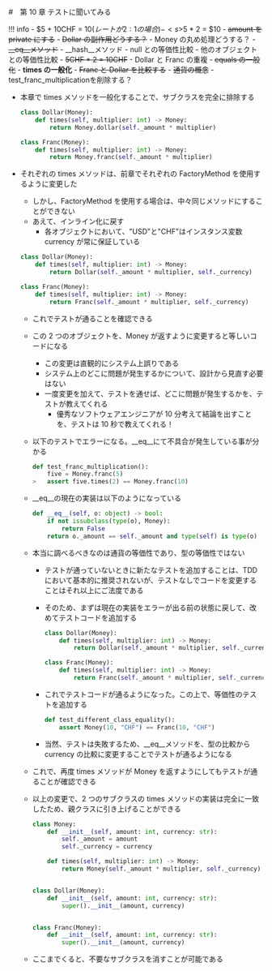 #　第 10 章 テストに聞いてみる

<!-- prettier-ignore -->
!!! info
    -   $5 + 10CHF = $10 (レートが 2:1 の場合)
    -   <s>$5 \* 2 = $10</s>
    -   <s>amount を private にする</s>
    -   <s>Dollar の副作用どうする？</s>
    -   Money の丸め処理どうする？
    -   <s>\_\_eq\_\_メソッド</s>
    -   \_\_hash\_\_メソッド
    -   null との等価性比較
    -   他のオブジェクトとの等価性比較
    -   <s>5CHF \* 2 = 10CHF</s>
    -   Dollar と Franc の重複
    -   <s>equals の一般化</s>
    -   **times の一般化**
    -   <s>Franc と Dollar を比較する</s>
    -   <s>通貨の概念</s>
    -  test_franc_multiplicationを削除する？

-   本章で times メソッドを一般化することで、サブクラスを完全に排除する

    ```python
    class Dollar(Money):
        def times(self, multiplier: int) -> Money:
            return Money.dollar(self._amount * multiplier)

    class Franc(Money):
        def times(self, multiplier: int) -> Money:
            return Money.franc(self._amount * multiplier)
    ```

-   それぞれの times メソッドは、前章でそれぞれの FactoryMethod を使用するように変更した

    -   しかし、FactoryMethod を使用する場合は、中々同じメソッドにすることができない
    -   あえて、インライン化に戻す
        -   各オブジェクトにおいて、"USD"と"CHF"はインスタンス変数 currency が常に保証している

    ```python
    class Dollar(Money):
        def times(self, multiplier: int) -> Money:
            return Dollar(self._amount * multiplier, self._currency)

    class Franc(Money):
        def times(self, multiplier: int) -> Money:
            return Franc(self._amount * multiplier, self._currency)
    ```

    -   これでテストが通ることを確認できる
    -   この 2 つのオブジェクトを、Money が返すように変更すると等しいコードになる

        -   この変更は直観的にシステム上誤りである
        -   システム上のどこに問題が発生するかについて、設計から見直す必要はない
        -   一度変更を加えて、テストを通せば、どこに問題が発生するかを、テストが教えてくれる
            -   優秀なソフトウェアエンジニアが 10 分考えて結論を出すことを、テストは 10 秒で教えてくれる！

    -   以下のテストでエラーになる。\_\_eq\_\_にて不具合が発生している事が分かる

        ```python
        def test_franc_multiplication():
            five = Money.franc(5)
        >   assert five.times(2) == Money.franc(10)
        ```

    -   \_\_eq\_\_の現在の実装は以下のようになっている

        ```python
        def __eq__(self, o: object) -> bool:
            if not issubclass(type(o), Money):
                return False
            return o._amount == self._amount and type(self) is type(o)
        ```

    -   本当に調べるべきなのは通貨の等価性であり、型の等価性ではない

        -   テストが通っていないときに新たなテストを追加することは、TDD において基本的に推奨されないが、テストなしでコードを変更することはそれ以上にご法度である
        -   そのため、まずは現在の実装をエラーが出る前の状態に戻して、改めてテストコードを追加する

            ```python
            class Dollar(Money):
                def times(self, multiplier: int) -> Money:
                    return Dollar(self._amount * multiplier, self._currency)

            class Franc(Money):
                def times(self, multiplier: int) -> Money:
                    return Franc(self._amount * multiplier, self._currency)
            ```

        -   これでテストコードが通るようになった。この上で、等価性のテストを追加する

            ```python
            def test_different_class_equality():
                assert Money(10, "CHF") == Franc(10, "CHF")
            ```

        -   当然、テストは失敗するため、\_\_eq\_\_メソッドを、型の比較から currency の比較に変更することでテストが通るようになる

    -   これで、再度 times メソッドが Money を返すようにしてもテストが通ることが確認できる
    -   以上の変更で、2 つのサブクラスの times メソッドの実装は完全に一致したため、親クラスに引き上げることができる

        ```python
        class Money:
            def __init__(self, amount: int, currency: str):
                self._amount = amount
                self._currency = currency

            def times(self, multiplier: int) -> Money:
                return Money(self._amount * multiplier, self._currency)


        class Dollar(Money):
            def __init__(self, amount: int, currency: str):
                super().__init__(amount, currency)


        class Franc(Money):
            def __init__(self, amount: int, currency: str):
                super().__init__(amount, currency)

        ```

    -   ここまでくると、不要なサブクラスを消すことが可能である
